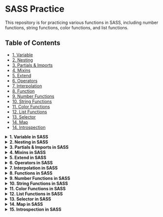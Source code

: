 # SASS Practice

This repository is for practicing various functions in SASS, including number functions, string functions, color functions, and list functions.

## Table of Contents

- [1. Variable](#variable)
- [2. Nesting](#nesting)
- [3. Partials & Imports](#partialsImports)
- [4. Mixins](#mixins)
- [5. Extend](#extend)
- [6. Operators](#operators)
- [7. Interpolation](#interpolation)
- [8. Function](#function)
- [9. Number Functions](#numberFunctions)
- [10. String Functions](#stringFunctions)
- [11. Color Functions](#colorFunctions)
- [12. List Functions](#listFunctions)
- [13. Selector ](#selector)
- [14. Map ](#map)
- [14. Introspection ](#introspection)

<details id="variable">
  <summary ><strong>1. Variable in SASS</strong></summary>

```scss
$primary: #3498db;
$text: #333;

button {
  background: $primary;
  color: $text;
}
```

</details>

<details id="nesting">
  <summary><strong>2. Nesting in SASS</strong></summary>

```scss
.container {
  width: 100%;
  padding: 20px;

  .header {
    font-size: 24px;
    color: #333;
  }

  .content {
    margin-top: 10px;
    font-size: 16px;

    p {
      color: #666;
    }
  }
}
```

</details>

<details id="partialsImports">
  <summary><strong>3. Partials & Imports in SASS</strong></summary>

```scss
// _variables.scss
$primary-color: #3498db;
$secondary-color: #2ecc71;
```

```scss
// styles.scss
@import "variables";

body {
  background-color: $primary-color;
}

.button {
  background-color: $secondary-color;
}
```

</details>

<details id="mixins">
  <summary><strong>4. Mixins in SASS</strong></summary>

```scss
// Mixin definition
@mixin button-styles($bg-color, $text-color) {
  background-color: $bg-color;
  color: $text-color;
  padding: 10px 20px;
  border-radius: 5px;
  border: none;
  font-size: 16px;

  &:hover {
    opacity: 0.8;
  }
}

// Using the mixin
.button-primary {
  @include button-styles(#3498db, white);
}

.button-secondary {
  @include button-styles(#2ecc71, white);
}
```

</details>

<details id="extend">
  <summary><strong>5. Extend in SASS</strong></summary>

```scss
// Base styles
.button {
  padding: 10px 20px;
  border-radius: 5px;
  border: none;
  font-size: 16px;
}

// Extend the base styles
.button-primary {
  @extend .button;
  background-color: #3498db;
  color: white;
}

.button-secondary {
  @extend .button;
  background-color: #2ecc71;
  color: white;
}
```

</details>

<details id="operators">
  <summary><strong>6. Operators in SASS</strong></summary>

```scss
// ===================== Arithmetic Operators =====================

// Addition (+)
$a: 5;
$b: 10;
$add: $a + $b; // Adds $a and $b, result = 15

// Subtraction (-)
$subtract: $b - $a; // Subtracts $a from $b, result = 5

// Multiplication (*)
$multiply: $a * 2; // Multiplies $a by 2, result = 10

// Division (/)
$divide: $b / $a; // Divides $b by $a, result = 2

// Modulus (%)
$modulus: $b % $a; // Divides $b by $a and returns the remainder, result = 0

// ===================== Comparison Operators =====================

// Equal to (==)
$is_equal: $a == $b; // Checks if $a is equal to $b, result = false

// Not equal to (!=)
$is_not_equal: $a != $b; // Checks if $a is not equal to $b, result = true

// Greater than (>)
$is_greater: $b > $a; // Checks if $b is greater than $a, result = true

// Less than (<)
$is_lesser: $a < $b; // Checks if $a is less than $b, result = true

// Greater than or equal to (>=)
$is_greater_or_equal: $b >= $a; // Checks if $b is greater than or equal to $a, result = true

// Less than or equal to (<=)
$is_lesser_or_equal: $a <= $b; // Checks if $a is less than or equal to $b, result = true

// ===================== Boolean Operators =====================

// AND (and)
$is_true: true and false; // Checks if both expressions are true, result = false

// OR (or)
$is_false: false or true; // Checks if at least one expression is true, result = true

// NOT (not)
$is_not_true: not true; // Inverts the boolean value of true, result = false

// ===================== String Operators =====================

// String Concatenation (+)
$string1: "Hello, ";
$string2: "world!";
$string_concat: $string1 + $string2; // Concatenates $string1 and $string2, result = "Hello, world!"

// ===================== Unary Operators =====================

// Negation (-)
$negate: -$a; // Negates the value of $a, result = -5

// ===================== List Operators =====================

// Join Lists (+)
$list1: 10px, 20px, 30px;
$list2: 40px, 50px;
$list_joined: $list1 + $list2; // Joins two lists, result = 10px, 20px, 30px, 40px, 50px

// List Separator (,)
$list: 10px, 20px, 30px; // Creates a list of values

// ===================== Example Output =====================

// Displaying results in a comment or for debugging purposes
// You can use these variables in your styles or debugging to see the results
// You could write the results to the console in a CSS rule if necessary:

.debug {
  content: "Addition result: #{$add}"; // Will output: "Addition result: 15"
  content: "Subtraction result: #{$subtract}"; // Will output: "Subtraction result: 5"
  content: "Multiplication result: #{$multiply}"; // Will output: "Multiplication result: 10"
  content: "Division result: #{$divide}"; // Will output: "Division result: 2"
  content: "Modulus result: #{$modulus}"; // Will output: "Modulus result: 0"
  content: "String Concatenation: #{$string_concat}"; // Will output: "String Concatenation: Hello, world!"
}
```

</details>

<details id="interpolation">
  <summary><strong>7. Interpolation in SASS</strong></summary>

```scss
// Mixin to set margin for a specific position (top, right, bottom, left)
@mixin margin($pistion, $unit) {
  margin-#{$pistion}: #{$unit}; // Dynamically set margin for the specified side
}

// Using the mixin to apply margin to different sides dynamically
.box1 {
  @include margin(top, 10px); // Apply margin-top: 10px
}

.box2 {
  @include margin(right, 15px); // Apply margin-right: 15px
}

.box3 {
  @include margin(bottom, 20px); // Apply margin-bottom: 20px
}

.box4 {
  @include margin(left, 25px); // Apply margin-left: 25px
}
```

</details>

<details id="function">
  <summary><strong>8. Functions in SASS</strong></summary>

```scss
// Function to calculate padding based on screen width
@function dynamic-padding($base-padding) {
  $viewport-width: 100vw; // 100% of viewport width
  $padding: $base-padding * ($viewport-width / 1000); // Scale padding with screen size (e.g., 1000px base)
  @return $padding;
}

// Applying dynamic padding to elements
.container {
  padding: dynamic-padding(20); // Will scale the padding based on screen size
}

.box {
  padding: dynamic-padding(10); // Smaller padding for the box
}
```

</details>

<details id="numberFunctions">
  <summary><strong>9. Number Functions in SASS</strong></summary>

```scss
// ===== Number Functions in SASS =====
padding: ceil(5.9);
padding: floor(2.9);
padding: round(2.4);
padding: max(1px, 4px);
padding: min(2px, 4px);
padding: percentage(0.76);
padding: comparable(11cm, 44mm);
padding: random(10px);
padding: unit(10rem);
padding: unitless(10);
```

</details>

<details id="stringFunctions"> 
<summary><strong>10. String Functions in SASS</strong></summary>

```scss
// ===== String Functions in SASS =====
font-family: quote(Poppins);
font-family: unquote("Poppins");
font-family: to-upper-case("Poppins");
font-family: to-lower-case("POPPINS");
font-family: str-length("POPPINS");
font-family: str-index("Helvitica Neue", "Neue");
font-family: str-insert("Helvitica Neue", " Mono", 15);
font-family: str-slice("Helvitica Neue", 11);
font-family: unique-id();
```

</details>

<details id="colorFunctions">
 <summary><strong>11. Color Functions in SASS</strong></summary>

```scss
// ===== Color Functions in SASS =====
background-color: $card-bg;
background-color: darken($card_white_bg, 10);
background-color: lighten($primary-color, 34);
background-color: adjust-hue($primary-color, 355);
background-color: saturate($primary-color, 100);
background-color: desaturate($primary-color, 90);
background-color: mix($primary-color, blue, 50);
background-color: transparentize($primary-color, 0.8);
```

</details>

<details id="listFunctions">
 <summary><strong>12. List Functions in SASS</strong></summary>

```scss
// ===== List Functions in SASS =====
$list: [10px 20px 30px 40px];
$list2: 50px, 60px, 70px, 80px;
padding: length($list);
padding: nth($list, 3);
padding: set-nth($list, 2, 23rem);
padding: join($list, $list2, comma);
padding: append($list, 11px, comma);
padding: zip($list, $list2);
padding: index($list, 300px);
padding: list-separator($list2);
padding: is-bracketed($list2);
```

</details>

<details id="selector">
  <summary><strong>13. Selector  in SASS</strong></summary>

```scss
// ===== selectors in sass =====
$selector: selector-nest("ul", "li"); // "ul li"
$selector: selector-append(".acb,", "_active"); // ".acb_active"
$selector: selector-replace("a.abc.extra", ".extra", ".sohan"); // "a.abc.sohan"
$selector: is-superselector("a", "nav a"); // true
$selector: simple-selectors("a.sohan"); // ["a", ".sohan"]
$selector: selector-unify("a.active", "a.deactive"); // "a"
$selector: selector-extend(
  "a.active",
  "a",
  "deactive"
); // "a.active, a.deactive"

#{$selector} {
  width: 10px;
}
```

</details>

<details id="map">
  <summary><strong>14. Map in SASS</strong></summary>

```scss
// ===== map in sass =====
$font-weight: (
  "thin": 100,
  "light": 300,
  "regular": 400,
  "medium": 500,
  "bold": 700,
  "black": 900,
);
$light_weight: (
  "thin": 100,
  "light": 300,
  "regular": 400,
  "medium": 500,
  "bold": 700,
  "black": 900,
);
$bold_weight: (
  "medium": 500,
  "bold": 700,
  "black": 900,
);

$map_merge: map-merge($light_weight, $bold_weight); // Merges both maps
$map_mr: map-remove(
  $light_weight,
  "bold"
); // Removes "bold" key from $light_weight

.test {
  font-weight: map-get(
    $font-weight,
    "thine"
  ); // null (incorrect key, should be "thin")
  font-weight: map-keys(
    $font-weight
  ); // ("thin", "light", "regular", "medium", "bold", "black")
  font-weight: map-values($font-weight); // (100, 300, 400, 500, 700, 900)
  font-weight: map-has-key($light_weight, "thin"); // true
}
```

</details>

<details id="introspection ">
  <summary><strong>15. Introspection  in SASS</strong></summary>

```scss
$cha: "Arial";
$list: 10px 33px 55px;
$map: (
  "regular": 400,
  "medium": 500,
);
$num: 22px;

@mixin border_radius($radius) {
  border-radius: $radius;
}

@function adds($a, $b) {
  @return $a + $b;
}

.test {
  padding: variable-exists(num); // true (local scope variable $num exists)
  padding: global-variable-exists(
    num
  ); // true (global scope variable $num exists)
  padding: mixin-exists(
    border_radiuss
  ); // false (typo in mixin name, should be border_radius)
  padding: function-exists(adds); // true (function 'adds' exists)
  padding: type-of(map); // "map" (returns the type of $map)
  padding: inspect(num); // 22px (inspects and returns the value of $num)
}
```

</details>
